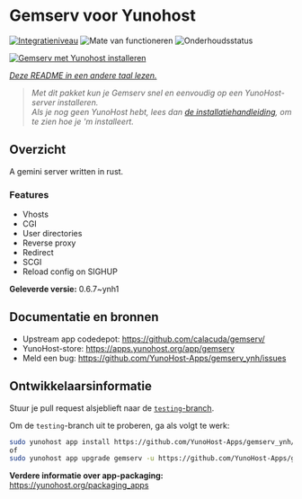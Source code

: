 <!--
NB: Deze README is automatisch gegenereerd door <https://github.com/YunoHost/apps/tree/master/tools/readme_generator>
Hij mag NIET handmatig aangepast worden.
-->

# Gemserv voor Yunohost

[![Integratieniveau](https://apps.yunohost.org/badge/integration/gemserv)](https://ci-apps.yunohost.org/ci/apps/gemserv/)
![Mate van functioneren](https://apps.yunohost.org/badge/state/gemserv)
![Onderhoudsstatus](https://apps.yunohost.org/badge/maintained/gemserv)

[![Gemserv met Yunohost installeren](https://install-app.yunohost.org/install-with-yunohost.svg)](https://install-app.yunohost.org/?app=gemserv)

*[Deze README in een andere taal lezen.](./ALL_README.md)*

> *Met dit pakket kun je Gemserv snel en eenvoudig op een YunoHost-server installeren.*  
> *Als je nog geen YunoHost hebt, lees dan [de installatiehandleiding](https://yunohost.org/install), om te zien hoe je 'm installeert.*

## Overzicht

A gemini server written in rust.

### Features

- Vhosts
- CGI
- User directories
- Reverse proxy
- Redirect
- SCGI
- Reload config on SIGHUP


**Geleverde versie:** 0.6.7~ynh1
## Documentatie en bronnen

- Upstream app codedepot: <https://github.com/calacuda/gemserv/>
- YunoHost-store: <https://apps.yunohost.org/app/gemserv>
- Meld een bug: <https://github.com/YunoHost-Apps/gemserv_ynh/issues>

## Ontwikkelaarsinformatie

Stuur je pull request alsjeblieft naar de [`testing`-branch](https://github.com/YunoHost-Apps/gemserv_ynh/tree/testing).

Om de `testing`-branch uit te proberen, ga als volgt te werk:

```bash
sudo yunohost app install https://github.com/YunoHost-Apps/gemserv_ynh/tree/testing --debug
of
sudo yunohost app upgrade gemserv -u https://github.com/YunoHost-Apps/gemserv_ynh/tree/testing --debug
```

**Verdere informatie over app-packaging:** <https://yunohost.org/packaging_apps>
